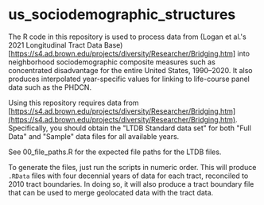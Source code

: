 # us_sociodemographic_structures
 
The R code in this repository is used to process data from (Logan et al.'s 2021 Longitudinal 
Tract Data Base)[https://s4.ad.brown.edu/projects/diversity/Researcher/Bridging.htm] into 
neighborhood sociodemographic composite measures such as concentrated disadvantage for the entire United States, 1990–2020.
It also produces interpolated year-specific values for linking to life-course panel data such as the PHDCN.

Using this repository requires data from [https://s4.ad.brown.edu/projects/diversity/Researcher/Bridging.htm](https://s4.ad.brown.edu/projects/diversity/Researcher/Bridging.htm). Specifically, you should obtain the "LTDB Standard data set" for both "Full Data" and "Sample" data files for all available years.

See 00_file_paths.R for the expected file paths for the LTDB files.

To generate the files, just run the scripts in numeric order. This will produce
`.RData` files with four decennial years of data for each tract, reconciled to
2010 tract boundaries. In doing so, it will also produce a tract boundary file
that can be used to merge geolocated data with the tract data.